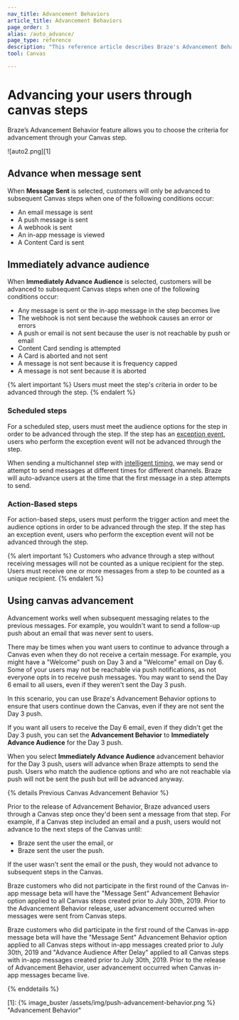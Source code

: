 ```yaml
---
nav_title: Advancement Behaviors
article_title: Advancement Behaviors
page_order: 3
alias: /auto_advance/
page_type: reference
description: "This reference article describes Braze's Advancement Behavior feature and covers various scenarios that may come up as you advance through a Canvas."
tool: Canvas

---
```


# Advancing your users through canvas steps

Braze’s Advancement Behavior feature allows you to choose the criteria for advancement through your Canvas step.

![auto2.png][1]

## Advance when message sent

When __Message Sent__ is selected, customers will only be advanced to subsequent Canvas steps when one of the following conditions occur:

- An email message is sent
- A push message is sent
- A webhook is sent
- An in-app message is viewed
- A Content Card is sent

## Immediately advance audience

When __Immediately Advance Audience__ is selected, customers will be advanced to subsequent Canvas steps when one of the following conditions occur:

- Any message is sent or the in-app message in the step becomes live
- The webhook is not sent because the webhook causes an error or errors
- A push or email is not sent because the user is not reachable by push or email
- Content Card sending is attempted 
- A Card is aborted and not sent
- A message is not sent because it is frequency capped
- A message is not sent because it is aborted

{% alert important %}
Users must meet the step's criteria in order to be advanced through the step. 
{% endalert %}

### Scheduled steps

For a scheduled step, users must meet the audience options for the step in order to be advanced through the step. If the step has an [exception event]({{site.baseurl}}/user_guide/engagement_tools/canvas/create_a_canvas/exception_events/), users who perform the exception event will not be advanced through the step.

When sending a multichannel step with [intelligent timing]({{site.baseurl}}/user_guide/intelligence/intelligent_timing/), we may send or attempt to send messages at different times for different channels. Braze will auto-advance users at the time that the first message in a step attempts to send.

### Action-Based steps

For action-based steps, users must perform the trigger action and meet the audience options in order to be advanced through the step. If the step has an exception event, users who perform the exception event will not be advanced through the step.

{% alert important %}
  Customers who advance through a step without receiving messages will not be counted as a unique recipient for the step. Users must receive one or more messages from a step to be counted as a unique recipient.
{% endalert %}

## Using canvas advancement

Advancement works well when subsequent messaging relates to the previous messages. For example, you wouldn't want to send a follow-up push about an email that was never sent to users.

There may be times when you want users to continue to advance through a Canvas even when they do not receive a certain message. For example, you might have a "Welcome" push on Day 3 and a "Welcome" email on Day 6. Some of your users may not be reachable via push notifications, as not everyone opts in to receive push messages. You may want to send the Day 6 email to all users, even if they weren't sent the Day 3 push.

In this scenario, you can use Braze's Advancement Behavior options to ensure that users continue down the Canvas, even if they are not sent the Day 3 push.

If you want all users to receive the Day 6 email, even if they didn't get the Day 3 push, you can set the **Advancement Behavior** to __Immediately Advance Audience__  for the Day 3 push.

When you select __Immediately Advance Audience__ advancement behavior for the Day 3 push, users will advance when Braze attempts to send the push. Users who match the audience options and who are not reachable via push will not be sent the push but will be advanced anyway.

{% details Previous Canvas Advancement Behavior %}

Prior to the release of Advancement Behavior, Braze advanced users through a Canvas step once they'd been sent a message from that step. For example, if a Canvas step included an email and a push, users would not advance to the next steps of the Canvas until:

- Braze sent the user the email, or
- Braze sent the user the push.

If the user wasn't sent the email or the push, they would not advance to subsequent steps in the Canvas.

Braze customers who did not participate in the first round of the Canvas in-app message beta will have the "Message Sent" Advancement Behavior option applied to all Canvas steps created prior to July 30th, 2019. Prior to the Advancement Behavior release, user advancement occurred when messages were sent from Canvas steps.

Braze customers who did participate in the first round of the Canvas in-app message beta will have the "Message Sent" Advancement Behavior option applied to all Canvas steps without in-app messages created prior to July 30th, 2019 and "Advance Audience After Delay" applied to all Canvas steps with in-app messages created prior to July 30th, 2019. Prior to the release of Advancement Behavior, user advancement occurred when Canvas in-app messages became live.

{% enddetails %}

[1]: {% image_buster /assets/img/push-advancement-behavior.png %} "Advancement Behavior"
